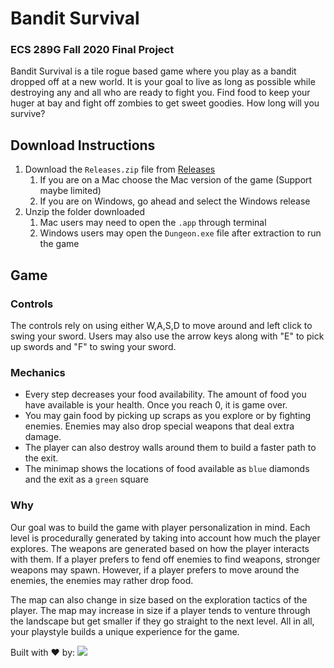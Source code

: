 # Bandit Survival
### ECS 289G Fall 2020 Final Project

Bandit Survival is a tile rogue based game where you play as a bandit dropped off at a new world. It is your goal to live as long as possible while destroying any and all who are ready to fight you. Find food to keep your huger at bay and fight off zombies to get sweet goodies. How long will you survive?


## Download Instructions
1. Download the `Releases.zip` file from [Releases](https://github.com/vybhavb/Bandit-Survival/releases/latest)
    1. If you are on a Mac choose the Mac version of the game (Support maybe limited)
    2. If you are on Windows, go ahead and select the Windows release
2. Unzip the folder downloaded
    1. Mac users may need to open the `.app` through terminal
    2. Windows users may open the `Dungeon.exe` file after extraction to run the game


## Game
### Controls
The controls rely on using either W,A,S,D to move around and left click to swing your sword. Users may also use the arrow keys along with "E" to pick up swords and "F" to swing your sword.

### Mechanics
- Every step decreases your food availability. The amount of food you have available is your health. Once you reach 0, it is game over. 
- You may gain food by picking up scraps as you explore or by fighting enemies. Enemies may also drop special weapons that deal extra damage. 
- The player can also destroy walls around them to build a faster path to the exit.
- The minimap shows the locations of food available as `blue` diamonds and the exit as a `green` square

### Why
Our goal was to build the game with player personalization in mind. Each level is procedurally generated by taking into account how much the player explores. The weapons are generated based on how the player interacts with them. If a player prefers to fend off enemies to find weapons, stronger weapons may spawn. However, if a player prefers to move around the enemies, the enemies may rather drop food.

The map can also change in size based on the exploration tactics of the player. The map may increase in size if a player tends to venture through the landscape but get smaller if they go straight to the next level. All in all, your playstyle builds a unique experience for the game.


Built with ❤ by:
<a href="https://github.com/vybhavb/Bandit-Survival/graphs/contributors">
  <img src="https://contrib.rocks/image?repo=vybhavb/Bandit-Survival" />
</a>
